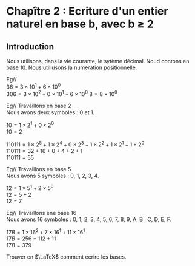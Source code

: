 # Chapître 2 : Ecriture d'un entier naturel en base b, avec b $\geq$ 2

## Introduction

Nous utilisons, dans la vie courante, le sytème décimal. Noud contons en base 10. Nous utiliusons la numeration positionnelle.

Eg//  
$36 = 3 \times 10 ^{1} + 6 \times 10 ^{0}$  
$306 = 3 \times 10 ^{2} + 0 \times 10 ^{1} + 6 \times 10 ^{0}$
$8 = 8 \times 10 ^{0}$

Eg// Travaillons en base 2  
Nous avons deux symboles : 0 et 1.  

$10 = 1 \times 2^1 + 0 \times 2^0$  
$10 = 2$

$110111 = 1 \times 2^5 + 1 \times 2^4 + 0 \times 2^3 + 1 \times 2^2 + 1 \times 2^1 + 1 \times 2^0$  
$110111 =32 +16 + 0 +4 + 2 +1$  
$110111 = 55$

Eg// Travaillons en base 5  
Nous avons 5 symboles : 0, 1, 2, 3, 4.

$12 = 1 \times 5^1 + 2 \times 5^0$  
$12 = 5 + 2$  
$12 = 7$

Eg// Travaillons ene base 16  
Nous avons 16 symboles : 0, 1, 2, 3, 4, 5, 6, 7, 8, 9, A, B , C, D, E, F.

$17B = 1 \times 16^2 + 7 \times 16^1 + 11 \times 16^1$  
$17B = 256 + 112 + 11$  
$17B = 379$

Trouver en $\LaTeX$ comment écrire les bases.